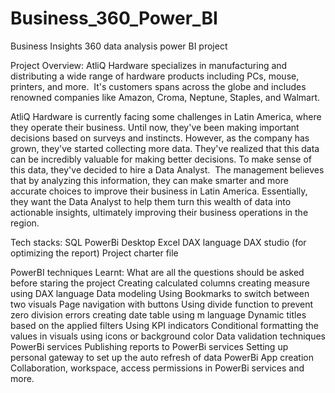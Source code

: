 # Business_360_Power_BI
Business Insights 360 data analysis power BI project

Project Overview:
AtliQ Hardware specializes in manufacturing and distributing a wide range of hardware products including PCs, mouse, printers, and more. 
It's customers spans across the globe and includes renowned companies like Amazon, Croma, Neptune, Staples, and Walmart.

AtliQ Hardware is currently facing some challenges in Latin America, where they operate their business. Until now, they've been making important decisions based on surveys and instincts.
However, as the company has grown, they've started collecting more data. They've realized that this data can be incredibly valuable for making better decisions. To make sense of this data, they've decided to hire a Data Analyst. 
The management believes that by analyzing this information, they can make smarter and more accurate choices to improve their business in Latin America. Essentially, they want the Data Analyst to help them turn this wealth of data into actionable insights, ultimately improving their business operations in the region.

Tech stacks:
SQL 
PowerBi Desktop 
Excel 
DAX language 
DAX studio (for optimizing the report) 
Project charter file 

PowerBI techniques Learnt:
What are all the questions should be asked before staring the project 
Creating calculated columns 
creating measure using DAX language 
Data modeling 
Using Bookmarks to switch between two visuals 
Page navigation with buttons 
Using divide function to prevent zero division errors 
creating date table using m language 
Dynamic titles based on the applied filters 
Using KPI indicators 
Conditional formatting the values in visuals using icons or background color 
Data validation techniques 
PowerBi services 
Publishing reports to PowerBi services 
Setting up personal gateway to set up the auto refresh of data 
PowerBi App creation 
Collaboration, workspace, access permissions in PowerBi services and more.
